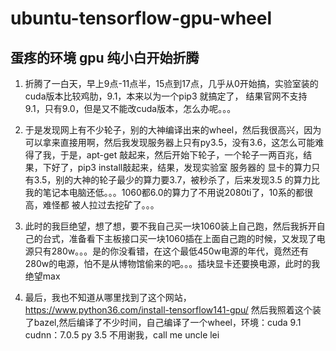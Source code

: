 # ubuntu-tensorflow-gpu-wheel
## 蛋疼的环境 gpu 纯小白开始折腾

1. 折腾了一白天，早上9点-11点半，15点到17点，几乎从0开始搞，实验室装的cuda版本比较鸡肋，9.1，本来以为一个pip3 就搞定了， 结果官网不支持9.1，只有9.0，但是又不能改cuda版本，怎么办呢。。。

2. 于是发现网上有不少轮子，别的大神编译出来的wheel，然后我很高兴，因为可以拿来直接用啊，然后我发现服务器上只有py3.5，没有3.6，这怎么可能难得了我，于是，apt-get 敲起来，然后开始下轮子，一个轮子一两百兆，结果，下好了，pip3 install敲起来，结果，发现实验室 服务器的 显卡的算力只有3.5，别的大神的轮子最少的算力要3.7，被秒杀了，后来发现3.5 的算力比我的笔记本电脑还低。。。1060都6.0的算力了不用说2080ti了，10系的都很高，难怪都 被人拉过去挖矿了。。。

3. 此时的我巨绝望，想了想，要不我自己买一块1060装上自己跑，然后我拆开自己的台式，准备看下主板接口买一块1060插在上面自己跑的时候，又发现了电源只有280w。。。是的你没看错，在这个最低450w电源的年代，竟然还有280w的电源，怕不是从博物馆偷来的吧。。。插块显卡还要换电源，此时的我绝望max

4. 最后，我也不知道从哪里找到了这个网站，https://www.python36.com/install-tensorflow141-gpu/ 然后我照着这个装了bazel,然后编译了不少时间，自己编译了一个wheel，环境：cuda 9.1 cudnn：7.0.5 py 3.5 不用谢我，call me uncle lei
